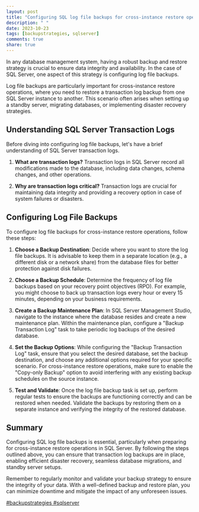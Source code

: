 ```yaml
---
layout: post
title: "Configuring SQL log file backups for cross-instance restore operations"
description: " "
date: 2023-10-23
tags: [backupstrategies, sqlserver]
comments: true
share: true
---
```


In any database management system, having a robust backup and restore strategy is crucial to ensure data integrity and availability. In the case of SQL Server, one aspect of this strategy is configuring log file backups.

Log file backups are particularly important for cross-instance restore operations, where you need to restore a transaction log backup from one SQL Server instance to another. This scenario often arises when setting up a standby server, migrating databases, or implementing disaster recovery strategies.

## Understanding SQL Server Transaction Logs

Before diving into configuring log file backups, let's have a brief understanding of SQL Server transaction logs.

1. **What are transaction logs?** Transaction logs in SQL Server record all modifications made to the database, including data changes, schema changes, and other operations.

2. **Why are transaction logs critical?** Transaction logs are crucial for maintaining data integrity and providing a recovery option in case of system failures or disasters.

## Configuring Log File Backups

To configure log file backups for cross-instance restore operations, follow these steps:

1. **Choose a Backup Destination**: Decide where you want to store the log file backups. It is advisable to keep them in a separate location (e.g., a different disk or a network share) from the database files for better protection against disk failures.

2. **Choose a Backup Schedule**: Determine the frequency of log file backups based on your recovery point objectives (RPO). For example, you might choose to back up transaction logs every hour or every 15 minutes, depending on your business requirements.

3. **Create a Backup Maintenance Plan**: In SQL Server Management Studio, navigate to the instance where the database resides and create a new maintenance plan. Within the maintenance plan, configure a "Backup Transaction Log" task to take periodic log backups of the desired database.

4. **Set the Backup Options**: While configuring the "Backup Transaction Log" task, ensure that you select the desired database, set the backup destination, and choose any additional options required for your specific scenario. For cross-instance restore operations, make sure to enable the "Copy-only Backup" option to avoid interfering with any existing backup schedules on the source instance.

5. **Test and Validate**: Once the log file backup task is set up, perform regular tests to ensure the backups are functioning correctly and can be restored when needed. Validate the backups by restoring them on a separate instance and verifying the integrity of the restored database.

## Summary

Configuring SQL log file backups is essential, particularly when preparing for cross-instance restore operations in SQL Server. By following the steps outlined above, you can ensure that transaction log backups are in place, enabling efficient disaster recovery, seamless database migrations, and standby server setups.

Remember to regularly monitor and validate your backup strategy to ensure the integrity of your data. With a well-defined backup and restore plan, you can minimize downtime and mitigate the impact of any unforeseen issues.

[^1]: Microsoft SQL Server Documentation: [Backup Overview (SQL Server)](https://docs.microsoft.com/en-us/sql/relational-databases/backup-restore/backups-sql-server?view=sql-server-ver15)

[#backupstrategies #sqlserver](www.hashtags.com)